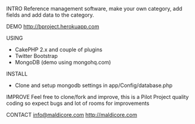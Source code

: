 INTRO
Reference management software, make your own category, add fields and add data to the category.

DEMO
http://bproject.herokuapp.com

USING
- CakePHP 2.x and couple of plugins
- Twitter Bootstrap
- MongoDB (demo using mongohq.com)

INSTALL
- Clone and setup mongodb settings in app/Config/database.php

IMPROVE
Feel free to clone/fork and improve, this is a Pilot Project quality coding so expect bugs and lot of rooms for improvements

CONTACT
info@maldicore.com
http://maldicore.com

